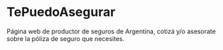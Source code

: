 # TePuedoAsegurar
Página web de productor de seguros de Argentina, cotizá y/o asesorate sobre la póliza de seguro que necesites.

